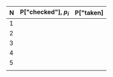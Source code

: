 
| N   | P\["checked"], $p_{i}$ | P\["taken] |
| --- | ---------------------- | ---------- |
| 1   |                        |            |
| 2   |                        |            |
| 3   |                        |            |
| 4   |                        |            |
| 5   |                        |            |
|     |                        |            |
